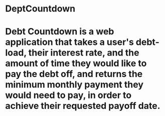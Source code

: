 # DeptCountdown

# Debt Countdown is a web application that takes a user's debt-load, their interest rate, and the amount of time they would like to pay the debt off, and returns the minimum monthly payment they would need to pay, in order to achieve their requested payoff date.